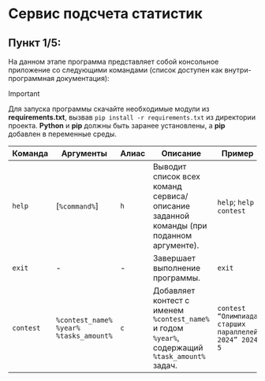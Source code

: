 # Сервис подсчета статистик

## Пункт 1/5:
На данном этапе программа представляет собой консольное приложение со следующими командами (список доступен как внутри-программная документация):

> [!IMPORTANT]
> Для запуска программы скачайте необходимые модули из **requirements.txt**, вызвав `pip install -r requirements.txt` из директории проекта. **Python** и **pip** должны быть заранее установлены, а **pip** добавлен в переменные среды.

| Команда   | Аргументы                                  | Алиас | Описание                                                                                        | Пример                                               |
|-----------|--------------------------------------------|-------|-------------------------------------------------------------------------------------------------|------------------------------------------------------|
| `help`    | [`%command%`]                              | `h`   | Выводит список всех команд сервиса/описание заданной команды (при поданном аргументе).          | `help`; `help contest`                               |
| `exit`    | -                                          | -     | Завершает выполнение программы.                                                                 | `exit`                                               |
| `contest` | `%contest_name%` `%year%` `%tasks_amount%` | `c`   | Добавляет контест с именем `%contest_name%` и годом `%year%`, содержащий `%task_amount%` задач. | `contest “Олимпиада старших параллелей 2024” 2024 5` |

